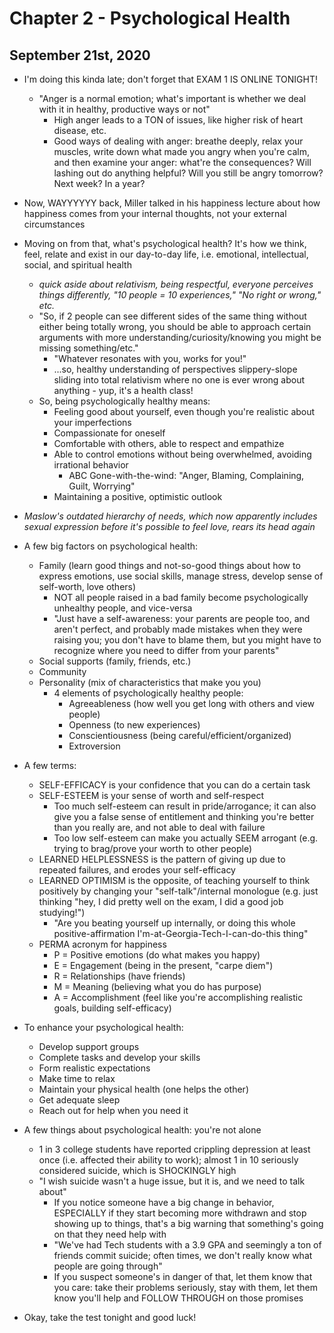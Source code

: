 # Chapter 2 - Psychological Health

## September 21st, 2020

-   I'm doing this kinda late; don't forget that EXAM 1 IS ONLINE TONIGHT!
    -   "Anger is a normal emotion; what's important is whether we deal with it in healthy, productive ways or not"
        -   High anger leads to a TON of issues, like higher risk of heart disease, etc.
        -   Good ways of dealing with anger: breathe deeply, relax your muscles, write down what made you angry when you're calm, and then examine your anger: what're the consequences? Will lashing out do anything helpful? Will you still be angry tomorrow? Next week? In a year?

-   Now, WAYYYYYY back, Miller talked in his happiness lecture about how happiness comes from your internal thoughts, not your external circumstances

-   Moving on from that, what's psychological health? It's how we think, feel, relate and exist in our day-to-day life, i.e. emotional, intellectual, social, and spiritual health
    -   *quick aside about relativism, being respectful, everyone perceives things differently, "10 people = 10 experiences," "No right or wrong," etc.*
    -   "So, if 2 people can see different sides of the same thing without either being totally wrong, you should be able to approach certain arguments with more understanding/curiosity/knowing you might be missing something/etc."
        -   "Whatever resonates with you, works for you!"
        -   ...so, healthy understanding of perspectives slippery-slope sliding into total relativism where no one is ever wrong about anything - yup, it's a health class!
    -   So, being psychologically healthy means:
        -   Feeling good about yourself, even though you're realistic about your imperfections
        -   Compassionate for oneself
        -   Comfortable with others, able to respect and empathize
        -   Able to control emotions without being overwhelmed, avoiding irrational behavior
            -   ABC Gone-with-the-wind: "Anger, Blaming, Complaining, Guilt, Worrying"
        -   Maintaining a positive, optimistic outlook

-   *Maslow's outdated hierarchy of needs, which now apparently includes sexual expression before it's possible to feel love, rears its head again*

-   A few big factors on psychological health:
    -   Family (learn good things and not-so-good things about how to express emotions, use social skills, manage stress, develop sense of self-worth, love others)
        -   NOT all people raised in a bad family become psychologically unhealthy people, and vice-versa
        -   "Just have a self-awareness: your parents are people too, and aren't perfect, and probably made mistakes when they were raising you; you don't have to blame them, but you might have to recognize where you need to differ from your parents"
    -   Social supports (family, friends, etc.)
    -   Community
    -   Personality (mix of characteristics that make you you)
        -   4 elements of psychologically healthy people:
            -   Agreeableness (how well you get long with others and view people)
            -   Openness (to new experiences)
            -   Conscientiousness (being careful/efficient/organized)
            -   Extroversion

-   A few terms:
    -   SELF-EFFICACY is your confidence that you can do a certain task
    -   SELF-ESTEEM is your sense of worth and self-respect
        -   Too much self-esteem can result in pride/arrogance; it can also give you a false sense of entitlement and thinking you're better than you really are, and not able to deal with failure
        -   Too low self-esteem can make you actually SEEM arrogant (e.g. trying to brag/prove your worth to other people)
    -   LEARNED HELPLESSNESS is the pattern of giving up due to repeated failures, and erodes your self-efficacy
    -   LEARNED OPTIMISM is the opposite, of teaching yourself to think positively by changing your "self-talk"/internal monologue (e.g. just thinking "hey, I did pretty well on the exam, I did a good job studying!")
        -   "Are you beating yourself up internally, or doing this whole positive-affirmation I'm-at-Georgia-Tech-I-can-do-this thing"
    -   PERMA acronym for happiness
        -   P = Positive emotions (do what makes you happy)
        -   E = Engagement (being in the present, "carpe diem")
        -   R = Relationships (have friends)
        -   M = Meaning (believing what you do has purpose)
        -   A = Accomplishment (feel like you're accomplishing realistic goals, building self-efficacy)

-   To enhance your psychological health:
    -   Develop support groups
    -   Complete tasks and develop your skills
    -   Form realistic expectations
    -   Make time to relax
    -   Maintain your physical health (one helps the other)
    -   Get adequate sleep
    -   Reach out for help when you need it

-   A few things about psychological health: you're not alone
    -   1 in 3 college students have reported crippling depression at least once (i.e. affected their ability to work); almost 1 in 10 seriously considered suicide, which is SHOCKINGLY high
    -   "I wish suicide wasn't a huge issue, but it is, and we need to talk about"
        -   If you notice someone have a big change in behavior, ESPECIALLY if they start becoming more withdrawn and stop showing up to things, that's a big warning that something's going on that they need help with
        -   "We've had Tech students with a 3.9 GPA and seemingly a ton of friends commit suicide; often times, we don't really know what people are going through"
        -   If you suspect someone's in danger of that, let them know that you care: take their problems seriously, stay with them, let them know you'll help and FOLLOW THROUGH on those promises

-   Okay, take the test tonight and good luck!

